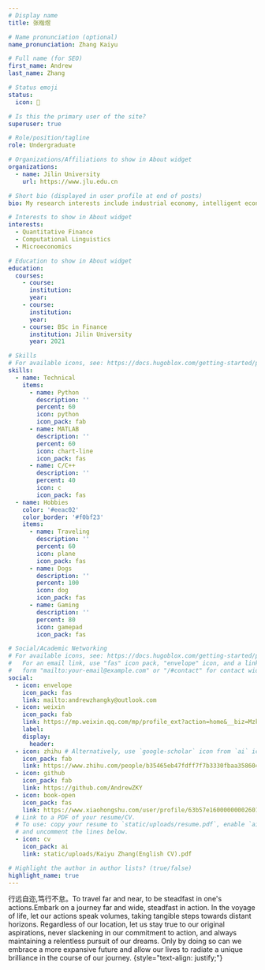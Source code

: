 ```yaml
---
# Display name
title: 张楷煜

# Name pronunciation (optional)
name_pronunciation: Zhang Kaiyu

# Full name (for SEO)
first_name: Andrew
last_name: Zhang

# Status emoji
status:
  icon: 👤

# Is this the primary user of the site?
superuser: true

# Role/position/tagline
role: Undergraduate

# Organizations/Affiliations to show in About widget
organizations:
  - name: Jilin University
    url: https://www.jlu.edu.cn

# Short bio (displayed in user profile at end of posts)
bio: My research interests include industrial economy, intelligent economy, quantitative finance and econometrics.

# Interests to show in About widget
interests:
  - Quantitative Finance
  - Computational Linguistics
  - Microeconomics

# Education to show in About widget
education:
  courses:
    - course: 
      institution: 
      year: 
    - course: 
      institution: 
      year: 
    - course: BSc in Finance
      institution: Jilin University
      year: 2021

# Skills
# For available icons, see: https://docs.hugoblox.com/getting-started/page-builder/#icons
skills:
  - name: Technical
    items:
      - name: Python
        description: ''
        percent: 60
        icon: python
        icon_pack: fab
      - name: MATLAB
        description: ''
        percent: 60
        icon: chart-line
        icon_pack: fas
      - name: C/C++
        description: ''
        percent: 40
        icon: c
        icon_pack: fas
  - name: Hobbies
    color: '#eeac02'
    color_border: '#f0bf23'
    items:
      - name: Traveling
        description: ''
        percent: 60
        icon: plane
        icon_pack: fas
      - name: Dogs
        description: ''
        percent: 100
        icon: dog
        icon_pack: fas
      - name: Gaming
        description: ''
        percent: 80
        icon: gamepad
        icon_pack: fas

# Social/Academic Networking
# For available icons, see: https://docs.hugoblox.com/getting-started/page-builder/#icons
#   For an email link, use "fas" icon pack, "envelope" icon, and a link in the
#   form "mailto:your-email@example.com" or "/#contact" for contact widget.
social:
  - icon: envelope
    icon_pack: fas
    link: mailto:andrewzhangky@outlook.com
  - icon: weixin
    icon_pack: fab
    link: https://mp.weixin.qq.com/mp/profile_ext?action=home&__biz=Mzk0ODI4NTgyMw==&scene=124#wechat_redirect
    label: 
    display:
      header: 
  - icon: zhihu # Alternatively, use `google-scholar` icon from `ai` icon pack
    icon_pack: fab
    link: https://www.zhihu.com/people/b35465eb47fdff7f7b3330fbaa358604
  - icon: github
    icon_pack: fab
    link: https://github.com/AndrewZKY
  - icon: book-open
    icon_pack: fas
    link: https://www.xiaohongshu.com/user/profile/63b57e160000000026010961?xhsshare=CopyLink&appuid=63b57e160000000026010961&apptime=1700470198
  # Link to a PDF of your resume/CV.
  # To use: copy your resume to `static/uploads/resume.pdf`, enable `ai` icons in `params.yaml`,
  # and uncomment the lines below.
  - icon: cv
    icon_pack: ai
    link: static/uploads/Kaiyu Zhang(English CV).pdf

# Highlight the author in author lists? (true/false)
highlight_name: true
---
```


行远自迩,笃行不怠。To travel far and near, to be steadfast in one's actions.Embark on a journey far and wide, steadfast in action. In the voyage of life, let our actions speak volumes, taking tangible steps towards distant horizons. Regardless of our location, let us stay true to our original aspirations, never slackening in our commitment to action, and always maintaining a relentless pursuit of our dreams. Only by doing so can we embrace a more expansive future and allow our lives to radiate a unique brilliance in the course of our journey.
{style="text-align: justify;"}

